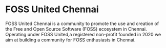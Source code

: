 # FOSS United Chennai

FOSS United Chennai is a community to promote the use and creation of the Free and Open Source Software (FOSS) ecosystem in Chennai.
Operating under FOSS United,a registered non-profit founded in 2020 we aim at building a community for FOSS enthusiasts in Chennai.

